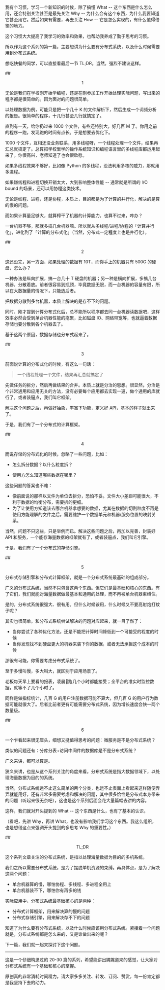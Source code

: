 我有个习惯，学习一个新知识的时候，除了搞懂 What -- 这个东西是什么怎么用，还会特别关注甚至是最先关注 Why -- 为什么会有这个东西，为什么我要知道它甚至用它。然后如果有需要，再去关注 How -- 它是怎么实现的，有什么值得借鉴的地方。



这个习惯大大提高了我学习的效率和效果，也帮助我养成了勤于思考的习惯。



所以作为这个系列的第一篇，主要想讲为什么要有分布式系统，以及什么时候需要用到分布式系统。



想吃快餐的同学，可以直接看最后一节 TL;DR。当然，强烈不建议这样。



##<center>1</center>

无论是我们在学校刚开始学编程，还是在刚参加工作开始处理实际问题，写出来的程序都是很简单的。因为面对的问题很简单。



以处理数据为例，可能只是把一个几十 K 的文件解析下，然后生成一个词频分析的报告。很简单的程序，十几行甚至几行就搞定了。



直到有一天，给你扔过来 1000 个文件，有些还特别大，好几百 M 了。你用之前的程序一跑，发现跑的时间有点长。于是想要去优化下。



1000 个文件，互相还没业务联系，用多线程呀，一个线程处理一个文件，结果再汇总就搞定了。总算把学校里学的操作系统知识和编程语言里的多线程库都运用起来了。你很高兴，老师知道了也会很欣慰。



如果多线程效果不够好，比如像 Python 的多线程，没法利用多核的威力，那就用多进程。



如果嫌线程和进程切换开销太大，大到影响整体性能 -- 通常就是所谓的 I/O bound 的场景，还可以用协程这类技术。



无论是线程、进程，还是协程，本质上，目的都是为了计算的并行化，解决的是算的慢的问题。



而如果计算量足够大，就算榨干了机器的计算能力，也算不过来，咋办？



一台机器不够，那就多搞几台机器嘛。所以就从多线程/进程/协程的「计算并行化」，进化到了「计算的分布式化」（当然，分布式一定程度上也是并行化）。


##<center>2</center>


这还没完，另一方面，如果处理的数据有 10T，而你手上的机器只有 500G 的硬盘，怎么办？



一种办法是纵向扩展，搞一台几十 T 硬盘的机器；另一种是横向扩展，多搞几台机器，分散着放。前者很容易到瓶颈，毕竟数据无限，而一台机器的容量有限，所以在大数据量的情况下，只能选后者。



把数据分散到多台机器，本质上解决的是存不下的问题。



同时，刚才提到计算分布式化后，总不能所以程序都去同一台机器读数据吧，这样效率必然会受到单台机器性能的拖累，比如磁盘 IO、网络带宽等，也就逼着数据存储也要分散到各个机器去了。



基于这两个原因，数据存储也分布式起来了。



##<center>3</center>

前面说计算的分布式化的时候，有这么一句话：

> 一个线程处理一个文件，结果再汇总就搞定了



先做任务的拆分，然后再做结果的合并。本质上就是分治的思想。很显然，分治是个非常通用和应用无关的方法，没有必要每个应用都去实现一遍，做个通用的库就行了，或者装逼点，我们叫它框架。



解决这个问题之后，再做好抽象，丰富下功能，定义好 API，基本的样子就出来了。



于是，我们有了一个分布式的计算框架。



##<center>4</center>

而说存储的分布式化的时候，忽略了一些问题，比如：

- 怎么拆分数据？以什么粒度拆？

- 使用方怎么知道哪些数据在哪里？



这些问题的答案也不难：

- 像前面说的那样以文件为单位去拆分，恐怕不妥。文件大小差距可能很大，不利于数据的均衡分布，需要拆的更细。
- 为了让使用方知道该去哪台机器拿想要的数据，尤其在数据的切割粒度不再是使用方能理解的文件之后，需要维护一个数据单元和机器/服务位置的映射关系。



当然，问题不只这些，只是举例而已。解决这些问题之后，再加以完善，封装好 API 和服务，一个能存海量数据的框架就有了，或者装逼点，我们叫它引擎。



于是，我们有了一个分布式的存储引擎。



##<center>5</center>

分布式存储引擎和分布式计算框架，就是一个分布式系统最基础的组成部分。



广义的分布式系统，当然不只包含这两个东西。但它们是最基础和核心的东西。有了它们，我们就能对海量数据做最基本和通用的处理，而不再被单台机器束缚住。



是的，分布式系统很强大、很有用。但什么时候该用，什么时候又不要高射炮打蚊子呢？



其实也很简单。和分布式系统尝试解决的问题对应起来，就一目了然了：

- 当你尝试了各种优化方法，还是不能把计算时间降低到一个可接受的程度的时候
- 当你发现找不到硬盘更大的机器来装下你的数据，或者无法承担这个成本的时候



那很有可能，你需要考虑分布式系统了。



至于多慢叫慢，多大叫大，就区别于应用场景了。



老板每天早上要看的报表，凌晨跑几个小时都能接受；全平台的准实时监控数据，就等不了几个小时了。



同样是做指标统计，几百 G 的用户注册数据可能不算大，但几百 G 的用户行为数据可能就很大了。后者比前者更有可能需要分布式系统，因为增长速度会快一两个数量级。



##<center>6</center>

一个乍看起来很无厘头，细想又挺值得思考的问题：微服务是不是分布式系统？



类似的问题还有：分库分表+访问中间件的数据库是不是分布式系统？



广义来讲，都可以算是。



狭义来讲，也是从这个系列关注的角度来看，分布式系统是指大数据领域下，以处理海量数据为目的的系统。



当然，分布式系统远不止这么简单的两个分类，也远不止表面上看起来这样随便弄弄就能用好，还有非常多需要考虑和解决的问题，其中很多恰恰是分布式本身带来的问题（听起来很无奈吧），这也是这个系列后面会花大量篇幅去讲的内容。



这样，我们就对开头提到的 What -- 这个东西是什么，也有了基本的认识。



（看吧，先讲 Why，再讲 What，也没有影响我们学习这个东西。我这么组织，也是想借这点来强调开头提到的多思考 Why 的重要性。）



##<center>TL;DR</center>

这个系列文章关注的分布式系统，是指以处理海量数据为目的的多机系统。



我们之所以需要分布式系统，是为了摆脱单机资源的束缚。再具体点，是为了解决这两个问题：

- 单台机器算的慢，哪怕协程、多线程、多进程全用上
- 单台机器装不下，哪怕你有再多的钱



实际应用中，分布式系统最基础核心的是两种：

- 分布式计算框架，用来解决算的慢的问题
- 分布式存储引擎，用来解决存不下的问题



知道了为什么要有分布式系统，以及什么时候应该用分布式系统。紧接着一个问题就是，分布式系统都是怎么来的，又是谁做出来的呢？



下一篇，我们就一起来探讨下这个问题。

---

这是一个仔细构思过的 20-30 篇的系列，希望能讲出娓娓道来的感觉，让大家对分布式系统有一个基础和核心的掌握。



原创真的非常消耗时间精力，请大家多多关注、转发、订阅、赞赏，每一份肯定都是我坚持下去的动力。
